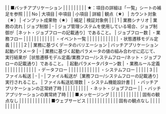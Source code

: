 |              | ■バッチアプリケーション |              |                   |                    |              |                                                                                               |              |              |                                                        | ★：項目の詳細は「一覧」シートの補足を参照  |
|              | No           | 大項目          | 中項目               | 小項目                | 詳細           | 観点（★）                                                                                         | カウント対象（★）    | インプット成果物（★）  | 補足                                                     | 検証対象例                  |
|              | 1            | 業務シナリオ       | 業務の流れ             | ジョブ制御              | -            | ジョブ管理システムを使用している場合、ジョブ制御が［ネット・ジョブフローの記載通り］であること。                                              | ジョブフロー数      | ・業務フロー       |                                                        |                        |
|              |              |              |                   |                    |              |                                                                                               |              | ・イベント一覧      |                                                        |                        |
|              |              |              |                   |                    |              |                                                                                               |              | ・状態遷移モデル定義   |                                                        |                        |
|              | 2            |              | 業務に基づくデータのバリエーション | バッチアプリケーション起動パラメータ | -            | 業務に基づく起動パラメータの値の組み合わせに応じて、実行結果が［状態遷移モデル定義/業務フロー/システムフロー/ネット・ジョブフローの記載通り］であること。                | 起動パラメータパターン数 | ・業務ルール定義     |                                                        |                        |
|              |              |              |                   |                    |              |                                                                                               |              | ・データフロー      |                                                        |                        |
|              |              |              |                   |                    |              |                                                                                               |              | ・システムフロー     |                                                        |                        |
|              | 3            |              | ファイル転送            | -                  | -            | ファイル転送が［業務フロー/システムフローの記載通り］実行されること。                                                           | ファイル転送処理数    | ・システム機能設計書   |                                                        | ・バッチアプリケーションの正常終了時     |
|              |              |              |                   |                    |              |                                                                                               |              | ・ネット・ジョブフロー  |                                                        | ・バッチアプリケーションの異常終了時     |
|              | ■メッセージング     |              |                   |                    |              |                                                                                               |              |              |                                                        |                        |
|              | 固有の観点なし      |              |                   |                    |              |                                                                                               |              |              |                                                        |                        |
|              | ■ウェブサービス     |              |                   |                    |              |                                                                                               |              |              |                                                        |                        |
|              | 固有の観点なし      |              |                   |                    |              |                                                                                               |              |              |                                                        |                        |
